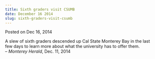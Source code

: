 ```yaml
---
title: Sixth graders visit CSUMB
date: December 16 2014
slug: sixth-graders-visit-csumb
---
```





<span class="date">Posted on Dec 16, 2014    </span>
<p>A slew of sixth graders descended up Cal State Monterey Bay in
the last few days to learn more about what the university has to
offer them.<br>
&#x2013; <em>Monterey Herald</em>, Dec. 11, 2014</br></p>





